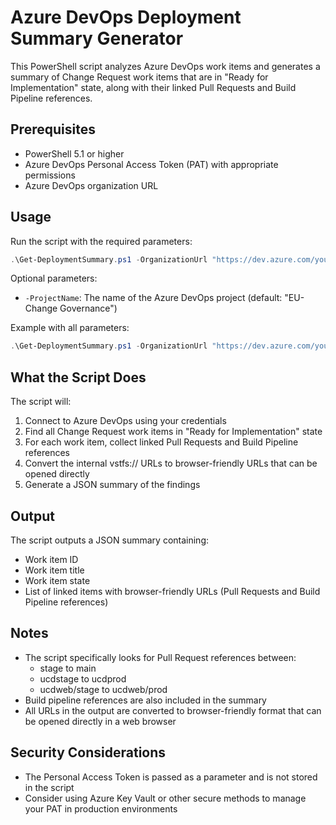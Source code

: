 # Azure DevOps Deployment Summary Generator

This PowerShell script analyzes Azure DevOps work items and generates a summary of Change Request work items that are in "Ready for Implementation" state, along with their linked Pull Requests and Build Pipeline references.

## Prerequisites

- PowerShell 5.1 or higher
- Azure DevOps Personal Access Token (PAT) with appropriate permissions
- Azure DevOps organization URL

## Usage

Run the script with the required parameters:

```powershell
.\Get-DeploymentSummary.ps1 -OrganizationUrl "https://dev.azure.com/your-organization" -PersonalAccessToken "your-personal-access-token"
```

Optional parameters:
- `-ProjectName`: The name of the Azure DevOps project (default: "EU-Change Governance")

Example with all parameters:
```powershell
.\Get-DeploymentSummary.ps1 -OrganizationUrl "https://dev.azure.com/your-organization" -PersonalAccessToken "your-personal-access-token" -ProjectName "EU-Change Governance"
```

## What the Script Does

The script will:
1. Connect to Azure DevOps using your credentials
2. Find all Change Request work items in "Ready for Implementation" state
3. For each work item, collect linked Pull Requests and Build Pipeline references
4. Convert the internal vstfs:// URLs to browser-friendly URLs that can be opened directly
5. Generate a JSON summary of the findings

## Output

The script outputs a JSON summary containing:
- Work item ID
- Work item title
- Work item state
- List of linked items with browser-friendly URLs (Pull Requests and Build Pipeline references)

## Notes

- The script specifically looks for Pull Request references between:
  - stage to main
  - ucdstage to ucdprod
  - ucdweb/stage to ucdweb/prod
- Build pipeline references are also included in the summary
- All URLs in the output are converted to browser-friendly format that can be opened directly in a web browser

## Security Considerations

- The Personal Access Token is passed as a parameter and is not stored in the script
- Consider using Azure Key Vault or other secure methods to manage your PAT in production environments 